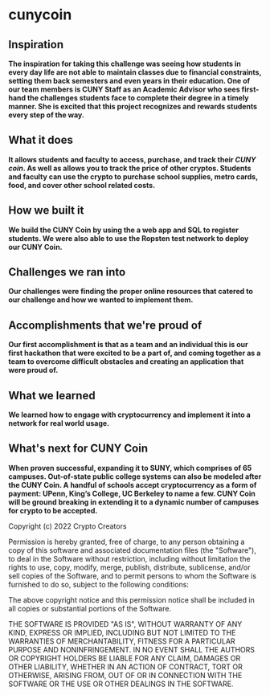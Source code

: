 # cunycoin

## Inspiration
**The inspiration for taking this challenge was seeing how students in every day life are not able to maintain classes due to financial constraints, setting them back semesters and even years in their education. One of our team members is CUNY Staff as an Academic Advisor who sees first-hand the challenges students face to complete their degree in a timely manner. She is excited that this project recognizes and rewards students every step of the way.**

## What it does
**It allows students and faculty to access, purchase, and track their _CUNY coin_. As well as allows you to track the price of other cryptos. Students and faculty can use the crypto to purchase school supplies, metro cards, food, and cover other school related costs.**

## How we built it
**We build the CUNY Coin by using the a web app and SQL to register students. We were also able to use the Ropsten test network to deploy our CUNY Coin.**

## Challenges we ran into
**Our challenges were finding the proper online resources that catered to our challenge and how we wanted to implement them.**

## Accomplishments that we're proud of
**Our first accomplishment is that as a team and an individual this is our first hackathon that were excited to be a part of, and coming together as a team to overcome difficult obstacles and creating an application that were proud of.**

## What we learned
**We learned how to engage with cryptocurrency and implement it into a network for real world usage.**

## What's next for CUNY Coin
**When proven successful, expanding it to SUNY, which comprises of 65 campuses. Out-of-state public college systems can also be modeled after the CUNY Coin. A handful of schools accept cryptocurrency as a form of payment: UPenn, King’s College, UC Berkeley to name a few. CUNY Coin will be ground breaking in extending it to a dynamic number of campuses for crypto to be accepted.**


Copyright (c) 2022 Crypto Creators

Permission is hereby granted, free of charge, to any person obtaining a copy of this software and associated documentation files (the "Software"), to deal in the Software without restriction, including without limitation the rights to use, copy, modify, merge, publish, distribute, sublicense, and/or sell copies of the Software, and to permit persons to whom the Software is furnished to do so, subject to the following conditions:

The above copyright notice and this permission notice shall be included in all copies or substantial portions of the Software.

THE SOFTWARE IS PROVIDED "AS IS", WITHOUT WARRANTY OF ANY KIND, EXPRESS OR IMPLIED, INCLUDING BUT NOT LIMITED TO THE WARRANTIES OF MERCHANTABILITY, FITNESS FOR A PARTICULAR PURPOSE AND NONINFRINGEMENT. IN NO EVENT SHALL THE AUTHORS OR COPYRIGHT HOLDERS BE LIABLE FOR ANY CLAIM, DAMAGES OR OTHER LIABILITY, WHETHER IN AN ACTION OF CONTRACT, TORT OR OTHERWISE, ARISING FROM, OUT OF OR IN CONNECTION WITH THE SOFTWARE OR THE USE OR OTHER DEALINGS IN THE SOFTWARE.
